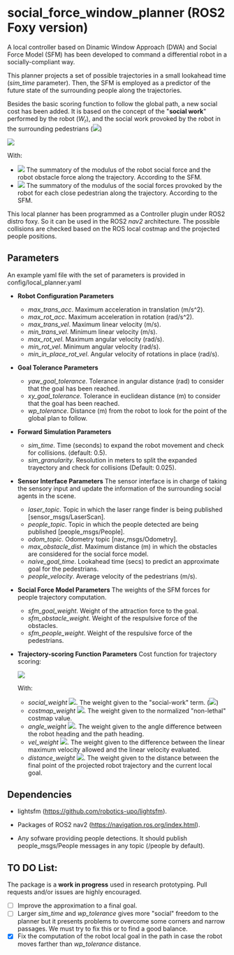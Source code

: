 # social_force_window_planner (**ROS2 Foxy version**)
A local controller based on Dinamic Window Approach (DWA) and Social Force Model (SFM) has been developed to command a differential robot in a socially-compliant way.

This planner projects a set of possible trajectories in a small lookahead time (*sim_time* parameter). Then, the SFM is employed as a predictor of the future state of the surrounding people along the trajectories.

Besides the basic scoring function to follow the global path, a new social cost has been added. It is based on the concept of the "**social work**" performed by the robot ($W_{r}$), and the social work provoked by the robot in the surrounding pedestrians (<img src="https://render.githubusercontent.com/render/math?math=W_{p}">)

<img src="https://render.githubusercontent.com/render/math?math=W_{social} = W_{r} %2B \sum W_{p_{i}}">

With:

- <img src="https://render.githubusercontent.com/render/math?math=W_{r}+"> The summatory of the modulus of the robot social force and the robot obstacle force along the trajectory. According to the SFM.
- <img src="https://render.githubusercontent.com/render/math?math=W_{p}+"> The summatory of the modulus of the social forces provoked by the robot for each close pedestrian along the trajectory. According to the SFM.

This local planner has been programmed as a Controller plugin under ROS2 distro foxy. So it can be used in the ROS2 *nav2* architecture. The possible collisions are checked based on the ROS local costmap and the projected people positions.

## Parameters

An example yaml file with the set of parameters is provided in config/local_planner.yaml

* **Robot Configuration Parameters**
	- *max_trans_acc*. Maximum acceleration in translation (m/s^2).
  	- *max_rot_acc*. Maximum acceleration in rotation (rad/s^2).
  	- *max_trans_vel*. Maximum linear velocity (m/s).
  	- *min_trans_vel*. Minimum linear velocity (m/s).
  	- *max_rot_vel*. Maximum angular velocity (rad/s).
  	- *min_rot_vel*. Minimum angular velocity (rad/s).
  	- *min_in_place_rot_vel*. Angular velocity of rotations in place (rad/s).

* **Goal Tolerance Parameters**
	- *yaw_goal_tolerance*. Tolerance in angular distance (rad) to consider that the goal has been reached.
	- *xy_goal_tolerance*. Tolerance in euclidean distance (m) to consider that the goal has been reached.
	- *wp_tolerance*. Distance (m) from the robot to look for the point of the global plan to follow.
  
* **Forward Simulation Parameters**
	- *sim_time*. Time (seconds) to expand the robot movement and check for collisions. (default: 0.5).
	- *sim_granularity*. Resolution in meters to split the expanded trayectory and check for collisions (Default: 0.025).

* **Sensor Interface Parameters**
  The sensor interface is in charge of taking the sensory input and update the information of the surrounding social agents in the scene. 

	- *laser_topic*. Topic in which the laser range finder is being published [sensor_msgs/LaserScan].
	- *people_topic*. Topic in which the people detected are being published [people_msgs/People].
	- *odom_topic*. Odometry topic [nav_msgs/Odometry].
	- *max_obstacle_dist*. Maximum distance (m) in which the obstacles are considered for the social force model.
	- *naive_goal_time*. Lookahead time (secs) to predict an approximate goal for the pedestrians.
	- *people_velocity*. Average velocity of the pedestrians (m/s). 

* **Social Force Model Parameters**
  The weights of the SFM forces for people trajectory computation.
	- *sfm_goal_weight*. Weight of the attraction force to the goal.
	- *sfm_obstacle_weight*. Weight of the respulsive force of the obstacles.
	- *sfm_people_weight*. Weight of the respulsive force of the pedestrians.

* **Trajectory-scoring Function Parameters** 
Cost function for trajectory scoring:

	<img src="https://render.githubusercontent.com/render/math?math=C_{traj} = C_{s} * \omega_{s} %2B C_{cm} * \omega_{cm} %2B C_{a} * \omega_{a} %2B C_{v} * \omega_{v} %2B C_{d} * \omega_{d}">

	With:

  - *social_weight <img src="https://render.githubusercontent.com/render/math?math=\omega_{s}">*. The weight given to the "social-work" term. (<img src="https://render.githubusercontent.com/render/math?math=C_{s} = W_{social}">)
  - *costmap_weight <img src="https://render.githubusercontent.com/render/math?math=\omega_{cm}">*. The weight given to the normalized "non-lethal" costmap value.
  - *angle_weight <img src="https://render.githubusercontent.com/render/math?math=\omega_{a}">*. The weight given to the angle difference between the robot heading and the path heading.
  - *vel_weight <img src="https://render.githubusercontent.com/render/math?math=\omega_{v}">*. The weight given to the difference between the linear maximum velocity allowed and the linear velocity evaluated.
  - *distance_weight <img src="https://render.githubusercontent.com/render/math?math=\omega_{d}">*. The weight given to the distance between the final point of the projected robot trajectory and the current local goal.

## Dependencies

- lightsfm (https://github.com/robotics-upo/lightsfm).
  
- Packages of ROS2 nav2 (https://navigation.ros.org/index.html).

- Any sofware providing people detections. It should publish people_msgs/People messages in any topic (/people by default).


## TO DO List:

The package is a **work in progress** used in research prototyping. Pull requests and/or issues are highly encouraged.

- [ ] Improve the approximation to a final goal.
- [ ] Larger *sim_time* and *wp_tolerance* gives more "social" freedom to the planner but it presents problems to overcome some corners and narrow passages. We must try to fix this or to find a good balance. 
- [X] Fix the computation of the robot local goal in the path in case the robot moves farther than *wp_tolerance* distance.

